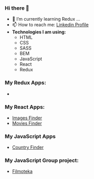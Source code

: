 ### Hi there 👋

- 🔭 I’m currently learning Redux ...
- 📫 How to reach me:  <a href="https://www.linkedin.com/in/jakub-t-800648151">Linkedin Profile</a>
- <b>Technologies I am using:</b> <ul>
  <li>HTML</li>
  <li>CSS</li>
  <li>SASS</li>
  <li>BEM</li>
  <li>JavaScript</li>
  <li>React</li>
  <li>Redux</li>
  </ul>
  
  
<h3> My Redux Apps: </h3>
<ul>
  <li><a href="https://kubaturek.github.io/goit-react-hw-06-phonebook/"></a></li>
</ul>
<h3> My React Apps: </h3>
<ul>
  <li><a href="https://kubaturek.github.io/goit-react-hw-04-images/">Images Finder</a></li>
  <li><a href="https://kubaturek.github.io/goit-react-hw-05-movies/">Movies Finder</a></li>
</ul>
<h3> My JavaScript Apps </h3>
<ul>
<li><a href="https://kubaturek.github.io/goit-js-hw-10/">Country Finder</a></li>
</ul>
<h3> My JavaScript Group project: </h3>
<ul>
<li><a href="https://karolinazinczuk.github.io/team-project-filmoteka/">Filmoteka</a></li>
</ul>


